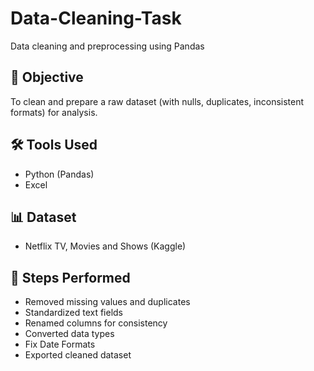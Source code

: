 # Data-Cleaning-Task
Data cleaning and preprocessing using Pandas


## 📄 Objective
To clean and prepare a raw dataset (with nulls, duplicates, inconsistent formats) for analysis.

## 🛠 Tools Used
- Python (Pandas)
- Excel

## 📊 Dataset
- Netflix TV, Movies and Shows (Kaggle)

## 🚀 Steps Performed
- Removed missing values and duplicates
- Standardized text fields
- Renamed columns for consistency
- Converted data types
- Fix Date Formats
- Exported cleaned dataset
  


